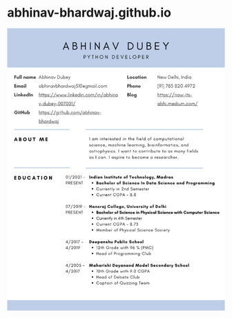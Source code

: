 # abhinav-bhardwaj.github.io

![image](https://github.com/abhinav-bhardwaj/abhinav-bhardwaj.github.io/blob/master/1.png)
